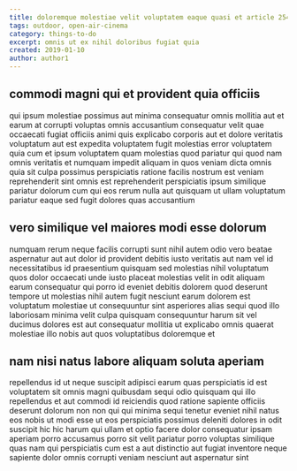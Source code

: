```yaml
---
title: doloremque molestiae velit voluptatem eaque quasi et article 2548
tags: outdoor, open-air-cinema
category: things-to-do
excerpt: omnis ut ex nihil doloribus fugiat quia
created: 2019-01-10
author: author1
---
```


## commodi magni qui et provident quia officiis

qui ipsum molestiae possimus aut minima consequatur omnis mollitia aut et earum at corrupti voluptas omnis accusantium consequatur velit quae occaecati fugiat officiis animi quis explicabo corporis aut et dolore veritatis voluptatum aut est expedita voluptatem fugit molestias error voluptatem quia cum et ipsum voluptatem quam molestias quod pariatur qui quod nam omnis veritatis et numquam impedit aliquam in quos veniam dicta omnis quia sit culpa possimus perspiciatis ratione facilis nostrum est veniam reprehenderit sint omnis est reprehenderit perspiciatis ipsum similique pariatur dolorum cum qui eos rerum nulla aut quisquam ut ullam voluptatum pariatur eaque sed fugit dolores quas accusantium

## vero similique vel maiores modi esse dolorum

numquam rerum neque facilis corrupti sunt nihil autem odio vero beatae aspernatur aut aut dolor id provident debitis iusto veritatis aut nam vel id necessitatibus id praesentium quisquam sed molestias nihil voluptatum quos dolor occaecati unde iusto placeat molestias velit in odit aliquam earum consequatur qui porro id eveniet debitis dolorem quod deserunt tempore ut molestias nihil autem fugit nesciunt earum dolorem est voluptatum molestiae ut consequuntur sint asperiores alias sequi quod illo laboriosam minima velit culpa quisquam consequuntur harum sit vel ducimus dolores est aut consequatur mollitia ut explicabo omnis quaerat molestiae illo nobis aut quos voluptatibus doloremque et

## nam nisi natus labore aliquam soluta aperiam

repellendus id ut neque suscipit adipisci earum quas perspiciatis id est voluptatem sit omnis magni quibusdam sequi odio quisquam qui illo repellendus et aut commodi id reiciendis quod ratione sapiente officiis deserunt dolorum non non qui qui minima sequi tenetur eveniet nihil natus eos nobis ut modi esse ut eos perspiciatis possimus deleniti dolores in odit suscipit hic hic harum qui ullam et optio facere dolor consequatur ipsam aperiam porro accusamus porro sit velit pariatur porro voluptas similique quas nam qui perspiciatis cum est a aut distinctio aut fugiat inventore neque sapiente dolor omnis corrupti veniam nesciunt aut aspernatur sint
